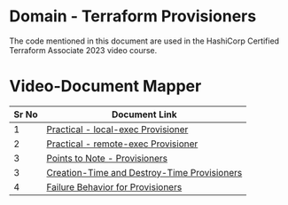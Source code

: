 # Domain  - Terraform Provisioners

The code mentioned in this document are used in the HashiCorp Certified Terraform Associate 2023 video course.


# Video-Document Mapper

| Sr No | Document Link |
| ------ | ------ |
| 1 | [Practical - local-exec Provisioner][PlDa] |
| 2 | [Practical - remote-exec Provisioner][PlDb] |
| 3 | [Points to Note - Provisioners][PlDc] |
| 3 | [Creation-Time and Destroy-Time Provisioners][PlDd] |
| 4 | [Failure Behavior for Provisioners][PlDe] |

[PlDa]: <./remote-exec.md>
[PlDb]: <./local-exec.md>
[PlDc]: <./points-to-note.md>
[PlDd]: <./create-destroy-time-provisioner.md>
[PlDe]: <./failure-behavior.md>
